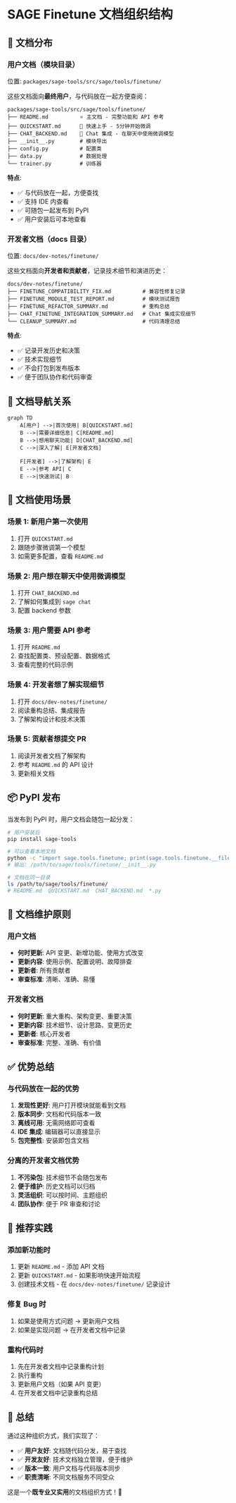 # SAGE Finetune 文档组织结构

## 📁 文档分布

### 用户文档（模块目录）

位置: `packages/sage-tools/src/sage/tools/finetune/`

这些文档面向**最终用户**，与代码放在一起方便查阅：

```
packages/sage-tools/src/sage/tools/finetune/
├── README.md          ⭐ 主文档 - 完整功能和 API 参考
├── QUICKSTART.md      🚀 快速上手 - 5分钟开始微调
├── CHAT_BACKEND.md    💬 Chat 集成 - 在聊天中使用微调模型
├── __init__.py        # 模块导出
├── config.py          # 配置类
├── data.py            # 数据处理
└── trainer.py         # 训练器
```

**特点**:
- ✅ 与代码放在一起，方便查找
- ✅ 支持 IDE 内查看
- ✅ 可随包一起发布到 PyPI
- ✅ 用户安装后可本地查看

### 开发者文档（docs 目录）

位置: `docs/dev-notes/finetune/`

这些文档面向**开发者和贡献者**，记录技术细节和演进历史：

```
docs/dev-notes/finetune/
├── FINETUNE_COMPATIBILITY_FIX.md          # 兼容性修复记录
├── FINETUNE_MODULE_TEST_REPORT.md         # 模块测试报告
├── FINETUNE_REFACTOR_SUMMARY.md           # 重构总结
├── CHAT_FINETUNE_INTEGRATION_SUMMARY.md   # Chat 集成实现细节
└── CLEANUP_SUMMARY.md                     # 代码清理总结
```

**特点**:
- ✅ 记录开发历史和决策
- ✅ 技术实现细节
- ✅ 不会打包到发布版本
- ✅ 便于团队协作和代码审查

## 📖 文档导航关系

```mermaid
graph TD
    A[用户] -->|首次使用| B[QUICKSTART.md]
    B -->|需要详细信息| C[README.md]
    B -->|想用聊天功能| D[CHAT_BACKEND.md]
    C -->|深入了解| E[开发者文档]
    
    F[开发者] -->|了解架构| E
    E -->|参考 API| C
    E -->|快速测试| B
```

## 🎯 文档使用场景

### 场景 1: 新用户第一次使用

1. 打开 `QUICKSTART.md`
2. 跟随步骤微调第一个模型
3. 如需更多配置，查看 `README.md`

### 场景 2: 用户想在聊天中使用微调模型

1. 打开 `CHAT_BACKEND.md`
2. 了解如何集成到 `sage chat`
3. 配置 backend 参数

### 场景 3: 用户需要 API 参考

1. 打开 `README.md`
2. 查找配置类、预设配置、数据格式
3. 查看完整的代码示例

### 场景 4: 开发者想了解实现细节

1. 打开 `docs/dev-notes/finetune/`
2. 阅读重构总结、集成报告
3. 了解架构设计和技术决策

### 场景 5: 贡献者想提交 PR

1. 阅读开发者文档了解架构
2. 参考 `README.md` 的 API 设计
3. 更新相关文档

## 📦 PyPI 发布

当发布到 PyPI 时，用户文档会随包一起分发：

```bash
# 用户安装后
pip install sage-tools

# 可以查看本地文档
python -c "import sage.tools.finetune; print(sage.tools.finetune.__file__)"
# 输出: /path/to/sage/tools/finetune/__init__.py

# 文档在同一目录
ls /path/to/sage/tools/finetune/
# README.md  QUICKSTART.md  CHAT_BACKEND.md  *.py
```

## 🔄 文档维护原则

### 用户文档

- **何时更新**: API 变更、新增功能、使用方式改变
- **更新内容**: 使用示例、配置说明、故障排查
- **更新者**: 所有贡献者
- **审查标准**: 清晰、准确、易懂

### 开发者文档

- **何时更新**: 重大重构、架构变更、重要决策
- **更新内容**: 技术细节、设计思路、变更历史
- **更新者**: 核心开发者
- **审查标准**: 完整、准确、有价值

## ✅ 优势总结

### 与代码放在一起的优势

1. **发现性更好**: 用户打开模块就能看到文档
2. **版本同步**: 文档和代码版本一致
3. **离线可用**: 无需网络即可查看
4. **IDE 集成**: 编辑器可以直接显示
5. **包完整性**: 安装即包含文档

### 分离的开发者文档优势

1. **不污染包**: 技术细节不会随包发布
2. **便于维护**: 历史文档可以归档
3. **灵活组织**: 可以按时间、主题组织
4. **团队协作**: 便于 PR 审查和讨论

## 📝 推荐实践

### 添加新功能时

1. 更新 `README.md` - 添加 API 文档
2. 更新 `QUICKSTART.md` - 如果影响快速开始流程
3. 创建技术文档 - 在 `docs/dev-notes/finetune/` 记录设计

### 修复 Bug 时

1. 如果是使用方式问题 → 更新用户文档
2. 如果是实现问题 → 在开发者文档中记录

### 重构代码时

1. 先在开发者文档中记录重构计划
2. 执行重构
3. 更新用户文档（如果 API 变更）
4. 在开发者文档中记录重构总结

## 🎉 总结

通过这种组织方式，我们实现了：

- ✅ **用户友好**: 文档随代码分发，易于查找
- ✅ **开发友好**: 技术文档独立管理，便于维护
- ✅ **版本一致**: 用户文档与代码版本同步
- ✅ **职责清晰**: 不同文档服务不同受众

这是一个**既专业又实用**的文档组织方式！🚀
